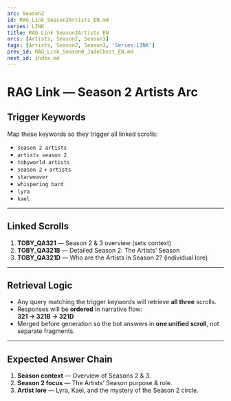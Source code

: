 ```yaml
---
arc: Season2
id: RAG_Link_Season2Artists_EN.md
series: LINK
title: RAG Link Season2Artists EN
arcs: [Artists, Season2, Season3]
tags: [Artists, Season2, Season3, 'Series:LINK']
prev_id: RAG_Link_Season0_JadeChest_EN.md
next_id: index.md
---
```

# RAG Link — Season 2 Artists Arc

## Trigger Keywords
Map these keywords so they trigger all linked scrolls:
- `season 2 artists`
- `artists season 2`
- `tobyworld artists`
- `season 2` + `artists`
- `starweaver`
- `whispering bard`
- `lyra`
- `kael`

---

## Linked Scrolls
1. **TOBY_QA321** — Season 2 & 3 overview (sets context)  
2. **TOBY_QA321B** — Detailed Season 2: The Artists’ Season  
3. **TOBY_QA321D** — Who are the Artists in Season 2? (individual lore)

---

## Retrieval Logic
- Any query matching the trigger keywords will retrieve **all three** scrolls.  
- Responses will be **ordered** in narrative flow:  
  **321 → 321B → 321D**  
- Merged before generation so the bot answers in **one unified scroll**, not separate fragments.

---

## Expected Answer Chain
1. **Season context** — Overview of Seasons 2 & 3.  
2. **Season 2 focus** — The Artists’ Season purpose & role.  
3. **Artist lore** — Lyra, Kael, and the mystery of the Season 2 circle.
